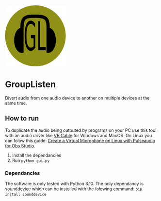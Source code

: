 [<img src="./GroupListenIcon.png" width="200" height="200" />](./GroupListenIcon.png)
# GroupListen
Divert audio from one audio device to another on multiple devices at the same time.
## How to run
To duplicate the audio being outputed by programs on your PC use this tool with an audio driver like [VB Cable](https://vb-audio.com/Cable/) for Windows and MacOS.
On Linux you can folow this guide: [Create a Virtual Microphone on Linux with Pulseaudio for Obs Studio](https://www.youtube.com/watch?v=Goeucg7A9qE).
1. Install the dependancies
3. Run `python gui.py`
### Dependancies
The software is only tested with Python 3.10.
The only dependancy is sounddevice which can be installed with the folowing command:
`pip install sounddevice`
